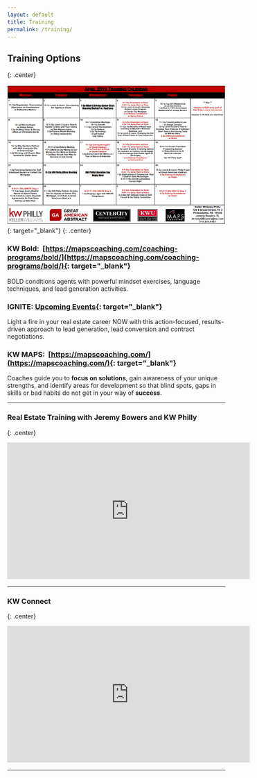 ```yaml
---
layout: default
title: Training
permalink: /training/
---
```


## Training Options
{: .center}

[![](/uploads/calendarapril1.PNG)](https://s3.amazonaws.com/vyralmarketing/Jeremy+Bowers/calendar1.PNG){: target="_blank"}
{: .center}

### **KW Bold**: &nbsp;[https://mapscoaching.com/coaching-programs/bold/](https://mapscoaching.com/coaching-programs/bold/){: target="_blank"}

BOLD conditions agents with powerful mindset exercises, language techniques, and lead generation activities.

### **IGNITE**: [Upcoming Events](https://igniteintensivetraining.eventbrite.com){: target="_blank"}

Light a fire in your real estate career NOW with this action-focused, results-driven approach to lead generation, lead conversion and contract negotiations.

### **KW MAPS**: &nbsp;[https://mapscoaching.com/](https://mapscoaching.com/){: target="_blank"}

Coaches guide you to&nbsp;**focus on solutions**, gain awareness of your unique strengths, and identify areas for development so that blind spots, gaps in skills or bad habits do not get in your way of&nbsp;**success**.

---

### Real Estate Training with Jeremy Bowers and KW Philly
{: .center}

<iframe width="560" height="315" src="https://www.youtube.com/embed/jRzduzaheek" frameborder="0" allow="accelerometer; autoplay; encrypted-media; gyroscope; picture-in-picture" allowfullscreen=""></iframe>

---

### KW Connect
{: .center}

<iframe width="560" height="315" src="https://www.youtube.com/embed/CZbv9z0hz3E" frameborder="0" allow="accelerometer; autoplay; encrypted-media; gyroscope; picture-in-picture" allowfullscreen=""></iframe>

---